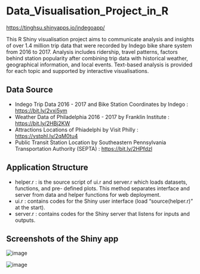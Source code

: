 # Data_Visualisation_Project_in_R

https://tinghsu.shinyapps.io/indegoapp/

This R Shiny visualisation project aims to communicate analysis and insights of over 1.4 million trip data that were recorded by Indego bike share system from 2016 to 2017.
Analysis includes ridership, travel patterns, factors behind station popularity after combining trip data with historical weather, geographical information, and local events. 
Text-based analysis is provided for each topic and supported by interactive visualisations.



## Data Source

- Indego Trip Data 2016 - 2017 and Bike Station Coordinates by Indego : https://bit.ly/2vxi5ym
- Weather Data of Philadelphia 2016 - 2017 by Franklin Institute : https://bit.ly/2HBj2KW 
- Attractions Locations of Phiadelphi by Visit Philly : https://vstphl.ly/2qM0tu4 
- Public Transit Station Location by Southeastern Pennsylvania Transportation Authority (SEPTA) : https://bit.ly/2HPfdzl

## Application Structure

- helper.r : is the source script of ui.r and server.r which loads datasets, functions, and pre-
defined plots. This method separates interface and server from data and helper functions
for web deployment.
- ui.r : contains codes for the Shiny user interface (load “source(helper.r)” at the start).
- server.r : contains codes for the Shiny server that listens for inputs and outputs.

## Screenshots of the Shiny app

![image](https://drive.google.com/uc?export=view&id=1x60cHtQxjf46tVmFXZhRWRfq2fnkCoMa)

![image](https://drive.google.com/uc?export=view&id=1bsvlikdFYjv3WQwFIp80BEXmvXVcBCN-)
